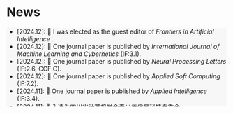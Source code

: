 # <i class="fas fa-rss "></i> News

<ul style="width: auto; height: 180px; overflow: auto; background-color: #F7F7F7">
	<li>[2024.12]: 🎉  I was elected as the guest editor of  <i> Frontiers in Artificial Intelligence </i>.
	</li>
	<li>[2024.12]: 🎉  One journal paper is published by <i> International Journal of Machine Learning and Cybernetics </i> (IF:3.1).
	</li>
	<li>[2024.12]: 🎉  One journal paper is published by <i> Neural Processing Letters </i> (IF:2.6, CCF C).
	</li>
	<li>[2024.12]: 🎉  One journal paper is published by <i> Applied Soft Computing </i> (IF:7.2).
	</li>
	<li>[2024.11]: 🎉  One journal paper is published by <i> Applied Intelligence</i> (IF:3.4).
	</li>
	<li>[2024.11]: 🎉  入选为四川省计算机学会青少年信息科技专委会.
	</li>
	<li>[2024.10]: 🎉  One journal paper is published by <i> Information Fusion</i> (IF:14.7).
	</li>
	<li>[2024.10]: 🎉  当选为四川省城乡数智中医委员会副秘书长.
	</li>
	<li>[2024.10]: 🎉  One journal paper is published by <i> Knowledge-Based Systems</i> (IF:7.2).
	</li>
	<li>[2024.10]: 🎉  One journal paper is published by <i> Engineering Applications of Artificial Intelligence</i> (IF:7.5).
	</li>
	<li>[2024.10]: 🎉  One journal paper is published by <i> Applied Soft Computing </i> (IF:7.2).
	</li>
	<li>[2024.08]: 🎉  A book is Officially  Available on IGI Global.
	</li>
	<li>[2024.07]: 🎉  入选为中国粒计算与知识发现专委会委员.
	</li>
	<li>[2024.07]: 🎉  One journal paper is published by <i> Information Fusion</i> (IF:14.7).
	</li>
	<li>[2024.06]: 🎉  One journal paper is published by <i> ACM Transactions on Intelligent Systems and Technology</i> (IF:5.0).
	</li>
	<li>[2024.05]: 🎉  One journal paper is published by <i> International Journal of Fuzzy Systems</i> (IF:4.3).
	</li>
	<li>[2024.05]: 🎉 One journal paper is accepted by <i> IEEE Transactions on Fuzzy Systems</i> (IF:11.9)
	</li>
	<li>[2024.04]: 🎉  One journal paper is published by <i> International Journal of Fuzzy Systems</i> (IF:4.3).
	</li>
	<li>[2024.02]: 🎉  One journal paper is published by <i> Information Fusion</i> (IF:18.6).
	</li>
	<li>[2023.12]: 🎉  荣获西南交通大学2023年度优秀博士论文
	</li>
	<li>[2023.11]: 🎉  当选为中国中医药信息学会人工智能分会理事.
	</li>
	<li>[2023.11]: 🎉  One journal paper is published by <i> Information Fusion</i> (IF:18.6).
	</li>
	<li>[2023.10]: 🎉 荣获2023年度ACM Chengdu Chapter优秀博士论文奖（提名奖).
	</li>
	<li>[2023.10]: 🎉 One journal paper is published by <i> International Journal of Approximate Reasoning</i>  (IF:3.9).
	</li>
	<li>[2023.08]: 🎉入选中国人工智能学会机器学习专业委员会通信委员.
        </li>
	<li>[2023.07]: 🎉 One journal paper is accepted by <i> International Journal of Machine Learning and Cybernetics</i> (IF:5.6).
	</li>
	<li>[2023.06]: 🎉 One journal paper is accepted by <i> Information Fusion</i> (IF:18.6).
	</li>
	<li>[2023.01]: 🎉 One journal paper is accepted by <i> ACM Transactions on Knowledge Discovery from Data</i> (IF:4.157).
	</li>
	<li>[2022.11]: 🎉 One journal paper is accepted by <i> IEEE Transactions on Fuzzy Systems</i> (IF:11.9)
	</li>
</ul>
